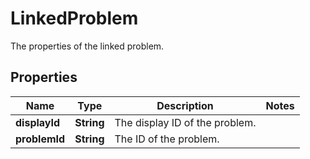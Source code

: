 

# LinkedProblem

The properties of the linked problem.

## Properties

| Name | Type | Description | Notes |
|------------ | ------------- | ------------- | -------------|
|**displayId** | **String** | The display ID of the problem. |  |
|**problemId** | **String** | The ID of the problem. |  |



